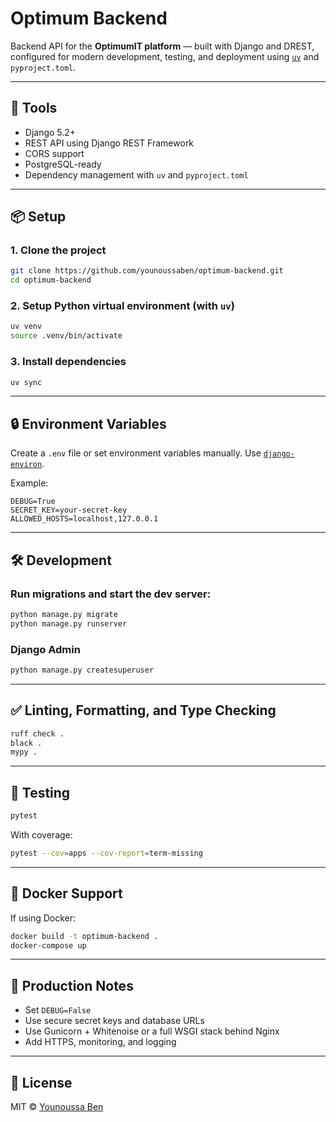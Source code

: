 # Optimum Backend

Backend API for the **OptimumIT platform** — built with Django and DREST, configured for modern development, testing, and deployment using [`uv`](https://github.com/astral-sh/uv) and `pyproject.toml`.

---

## 🚀 Tools

- Django 5.2+
- REST API using Django REST Framework
- CORS support
- PostgreSQL-ready
- Dependency management with `uv` and `pyproject.toml`

---

## 📦 Setup

### 1. Clone the project

```bash
git clone https://github.com/younoussaben/optimum-backend.git
cd optimum-backend
````

### 2. Setup Python virtual environment (with `uv`)

```bash
uv venv
source .venv/bin/activate
```

### 3. Install dependencies

```bash
uv sync
```

---

## 🔒 Environment Variables

Create a `.env` file or set environment variables manually. Use [`django-environ`](https://github.com/joke2k/django-environ).

Example:

```env
DEBUG=True
SECRET_KEY=your-secret-key
ALLOWED_HOSTS=localhost,127.0.0.1
```

---

## 🛠 Development

### Run migrations and start the dev server:

```bash
python manage.py migrate
python manage.py runserver
```

### Django Admin

```bash
python manage.py createsuperuser
```

---

## ✅ Linting, Formatting, and Type Checking

```bash
ruff check .
black .
mypy .
```

---

## 🧪 Testing

```bash
pytest
```

With coverage:

```bash
pytest --cov=apps --cov-report=term-missing
```

---

## 🐳 Docker Support

If using Docker:

```bash
docker build -t optimum-backend .
docker-compose up
```

---

## 🔐 Production Notes

* Set `DEBUG=False`
* Use secure secret keys and database URLs
* Use Gunicorn + Whitenoise or a full WSGI stack behind Nginx
* Add HTTPS, monitoring, and logging

---


## 📄 License

MIT © [Younoussa Ben](mailto:younoussaabdourhaman@gmail.com)

